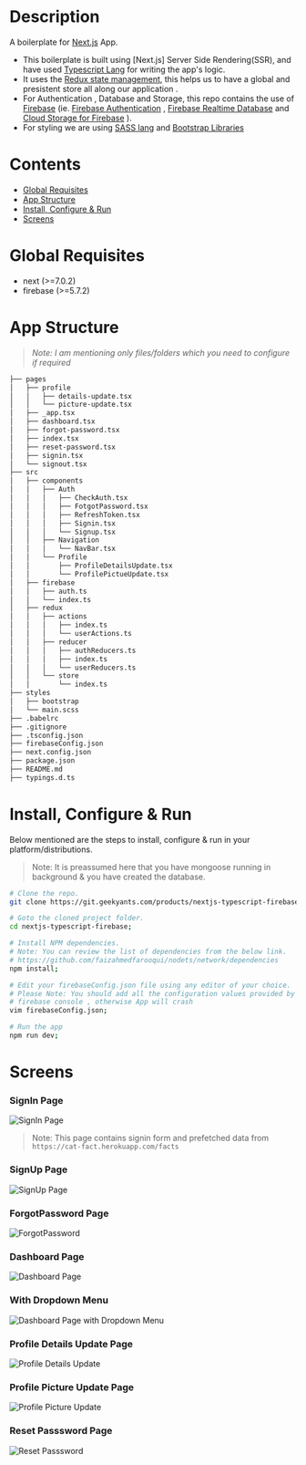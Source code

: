 # Description

A boilerplate for [Next.js](https://nextjs.org/) App.

- This boilerplate is built using [Next.js] Server Side Rendering(SSR), and have used [Typescript Lang](https://www.typescriptlang.org/) for writing the app's logic.
- It uses the [Redux state management](https://redux.js.org/), this helps us to have a global and presistent store all along our application .
- For Authentication , Database and Storage, this repo contains the use of [Firebase](https://firebase.google.com/) (ie. [Firebase Authentication](https://firebase.google.com/products/auth/) , [Firebase Realtime Database](https://firebase.google.com/products/realtime-database/) and [Cloud Storage for Firebase](https://firebase.google.com/products/storage/) ).
- For styling we are using [SASS lang](https://sass-lang.com/) and [Bootstrap Libraries](https://getbootstrap.com/)

# Contents

- [Global Requisites](#global-requisites)
- [App Structure](#app-structure)
- [Install, Configure & Run](#install-configure--run)
- [Screens](#screens)

# Global Requisites

- next (>=7.0.2)
- firebase (>=5.7.2)

# App Structure

> _Note: I am mentioning only files/folders which you need to configure if required_

```bash
├── pages
│   ├── profile
│   │   ├── details-update.tsx
│   │   └── picture-update.tsx
│   ├── _app.tsx
│   ├── dashboard.tsx
│   ├── forgot-password.tsx
│   ├── index.tsx
│   ├── reset-password.tsx
│   ├── signin.tsx
│   └── signout.tsx
├── src
│   ├── components
│   │   ├── Auth
│   │   │   ├── CheckAuth.tsx
│   │   │   ├── FotgotPassword.tsx
│   │   │   ├── RefreshToken.tsx
│   │   │   ├── Signin.tsx
│   │   │   └── Signup.tsx
│   │   ├── Navigation
│   │   │   └── NavBar.tsx
│   │   └── Profile
│   │       ├── ProfileDetailsUpdate.tsx
│   │       └── ProfilePictueUpdate.tsx
│   ├── firebase
│   │   ├── auth.ts
│   │   └── index.ts
│   ├── redux
│   │   ├── actions
│   │   │   ├── index.ts
│   │   │   └── userActions.ts
│   │   ├── reducer
│   │   │   ├── authReducers.ts
│   │   │   ├── index.ts
│   │   │   └── userReducers.ts
│   │   └── store
│   │       └── index.ts
├── styles
│   ├── bootstrap
│   └── main.scss
├── .babelrc
├── .gitignore
├── .tsconfig.json
├── firebaseConfig.json
├── next.config.json
├── package.json
├── README.md
├── typings.d.ts
```

# Install, Configure & Run

Below mentioned are the steps to install, configure & run in your platform/distributions.

> Note: It is preassumed here that you have mongoose running in background & you have created the database.

```bash
# Clone the repo.
git clone https://git.geekyants.com/products/nextjs-typescript-firebase;

# Goto the cloned project folder.
cd nextjs-typescript-firebase;

# Install NPM dependencies.
# Note: You can review the list of dependencies from the below link.
# https://github.com/faizahmedfarooqui/nodets/network/dependencies
npm install;

# Edit your firebaseConfig.json file using any editor of your choice.
# Please Note: You should add all the configuration values provided by
# firebase console , otherwise App will crash
vim firebaseConfig.json;

# Run the app
npm run dev;
```

# Screens

### SignIn Page

![SignIn Page](/screens/Signin.png)

> Note: This page contains signin form and prefetched data from `https://cat-fact.herokuapp.com/facts`

### SignUp Page

![SignUp Page](/screens/Signup.png)

### ForgotPassword Page

![ForgotPassword](/screens/FotgotPassword.png)

### Dashboard Page

![Dashboard Page](/screens/Dashboard.png)

### With Dropdown Menu

![Dashboard Page with Dropdown Menu](/screens/DashboardWithDropdown.png)

### Profile Details Update Page

![Profile Details Update](/screens/ProfileDetailsUpdate.png)

### Profile Picture Update Page

![Profile Picture Update](/screens/ProfilePictureUpdate.png)

### Reset Passsword Page

![Reset Passsword](/screens/ResetPassword.png)
